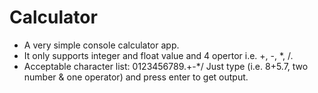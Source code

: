 # Calculator
- A very simple console calculator app.
- It only supports integer and float value and 4 opertor i.e. +, -, *, /.
- Acceptable character list: 0123456789.+-*/ Just type (i.e. 8+5.7, two number & one operator) and press enter to get output.
